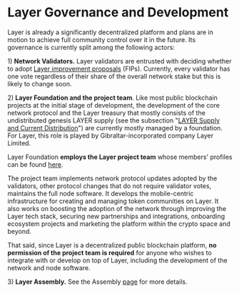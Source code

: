 # Layer Governance and Development

Layer is already a significantly decentralized platform and plans are in motion to achieve full community control over it in the future. Its governance is currently split among the following actors:

1\) **Network Validators.** Layer validators are entrusted with deciding whether to adopt [Layer improvement proposals](https://docs.layerscan.org/general/fips) (FIPs).  Currently, every validator has one vote regardless of their share of the overall network stake but this is likely to change soon.

2\) **Layer Foundation and the project team**. Like most public blockchain projects at the initial stage of development, the development of the core network protocol and the Layer treasury that mostly consists of the undistributed genesis LAYER supply (see the subsection "[LAYER Supply and Current Distribution](https://docs.layerscan.org/general/fuse-token/fuse-supply-and-current-distribution)") are currently mostly managed by a foundation. For Layer, this role is played by Gibraltar-incorporated company Layer Limited.

Layer Foundation **employs the Layer project team** whose members' profiles can be found [here](https://layerscan.org/about).

The project team implements network protocol updates adopted by the validators, other protocol changes that do not require validator votes, maintains the full node software. It develops the mobile-centric infrastructure for creating and managing token communities on Layer. It also works on boosting the adoption of the network through improving the Layer tech stack, securing new partnerships and integrations, onboarding ecosystem projects and marketing the platform within the crypto space and beyond.

That said, since Layer is a decentralized public blockchain platform, **no permission of the project team is required** for anyone who wishes to integrate with or develop on top of Layer, including the development of the network and node software.

3\) **Layer Assembly.** See the Assembly [page](https://docs.layerscan.org/general/fuse-governance/fuse-assembly) for more details.  &#x20;
